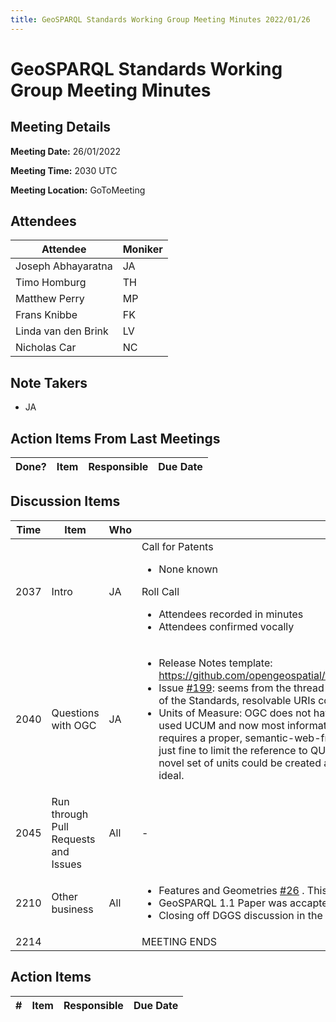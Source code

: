 ```yaml
---
title: GeoSPARQL Standards Working Group Meeting Minutes 2022/01/26
---
```

# GeoSPARQL Standards Working Group Meeting Minutes
## Meeting Details
**Meeting Date:** 26/01/2022

**Meeting Time:** 2030 UTC

**Meeting Location:** GoToMeeting  

## Attendees
Attendee | Moniker |
---- | ---- |
Joseph Abhayaratna | JA |
Timo Homburg | TH |
Matthew Perry | MP |
Frans Knibbe | FK |
Linda van den Brink | LV |
Nicholas Car | NC |

## Note Takers
- JA

## Action Items From Last Meetings
Done? | Item | Responsible | Due Date |
---- | ---- | ---- | --- |


## Discussion Items
Time | Item | Who | Notes |
---- | ---- | ---- | ---- |
2037 | Intro | JA | Call for Patents<ul><li>None known</li></ul>Roll Call<ul><li>Attendees recorded in minutes</li><li>Attendees confirmed vocally</li></ul> |
2040 | Questions with OGC | JA | <ul><li>Release Notes template: https://github.com/opengeospatial/templates/tree/master/release_notes_template</li><li>Issue [#199](https://github.com/opengeospatial/ogc-geosparql/issues/199): seems from the thread that this one is in work. Given that GML is one of the Standards, resolvable URIs could take quite a while!</li><li>Units of Measure: OGC does not have an “official” reference, but older Standards used UCUM and now most informatively reference QUDT. Given that GeoSPARQL requires a proper, semantic-web-friendly dependency, I think that it would be just fine to limit the reference to QUDT. I can foresee cases where a completely novel set of units could be created and required, so limiting to QUDT may not be ideal.</li></ul> |
2045 | Run through Pull Requests and Issues | All | - |
2210 | Other business | All | <ul><li>Features and Geometries [#26](https://github.com/opengeospatial/ogc-feat-geo-json/issues/26) . This relates to version 1.2.</li><li>GeoSPARQL 1.1 Paper was accapted, should be published shortly</li><li>Closing off DGGS discussion in the next fortnight</li></ul> |
2214 | | | MEETING ENDS |

## Action Items
\# | Item | Responsible | Due Date |
---- | ---- | ---- | ---- |
